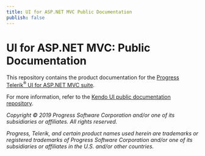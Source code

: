 ```yaml
---
title: UI for ASP.NET MVC Public Documentation
publish: false
---
```


# UI for ASP.NET MVC: Public Documentation

This repository contains the product documentation for the [Progress Telerik<sup>®</sup> UI for ASP.NET MVC suite](http://docs.telerik.com/aspnet-mvc/introduction).

For more information, refer to the [Kendo UI public documentation repository](https://github.com/telerik/kendo-ui-core/blob/master/README.md).

*Copyright © 2019 Progress Software Corporation and/or one of its subsidiaries or affiliates. All rights reserved.*

*Progress, Telerik, and certain product names used herein are trademarks or registered trademarks of Progress Software Corporation and/or one of its subsidiaries or affiliates in the U.S. and/or other countries.*

